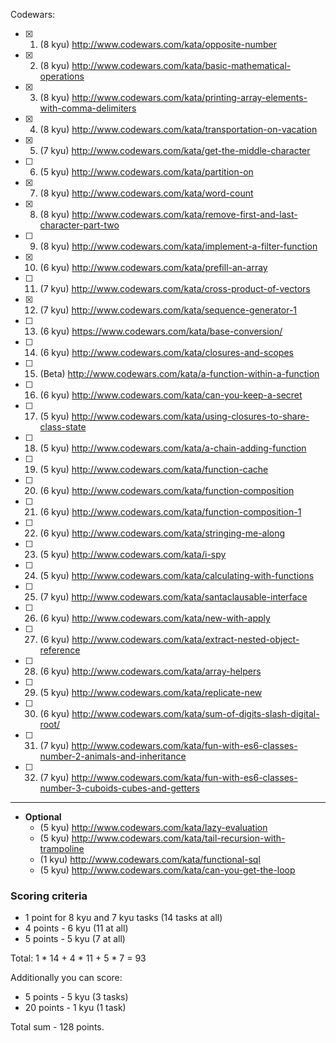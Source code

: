 Codewars:

  - [x] 1. (8 kyu) http://www.codewars.com/kata/opposite-number
  - [x] 2. (8 kyu) http://www.codewars.com/kata/basic-mathematical-operations
  - [x] 3. (8 kyu) http://www.codewars.com/kata/printing-array-elements-with-comma-delimiters
  - [x] 4. (8 kyu) http://www.codewars.com/kata/transportation-on-vacation
  - [x] 5. (7 kyu) http://www.codewars.com/kata/get-the-middle-character
  - [ ] 6. (5 kyu) http://www.codewars.com/kata/partition-on
  - [x] 7. (8 kyu) http://www.codewars.com/kata/word-count
  - [x] 8. (8 kyu) http://www.codewars.com/kata/remove-first-and-last-character-part-two
  - [ ] 9. (8 kyu) http://www.codewars.com/kata/implement-a-filter-function
  - [x] 10. (6 kyu) http://www.codewars.com/kata/prefill-an-array
  - [ ] 11. (7 kyu) http://www.codewars.com/kata/cross-product-of-vectors
  - [x] 12. (7 kyu) http://www.codewars.com/kata/sequence-generator-1
  - [ ] 13. (6 kyu) https://www.codewars.com/kata/base-conversion/
  - [ ] 14. (6 kyu) http://www.codewars.com/kata/closures-and-scopes
  - [ ] 15. (Beta) http://www.codewars.com/kata/a-function-within-a-function
  - [ ] 16. (6 kyu) http://www.codewars.com/kata/can-you-keep-a-secret
  - [ ] 17. (5 kyu) http://www.codewars.com/kata/using-closures-to-share-class-state
  - [ ] 18. (5 kyu) http://www.codewars.com/kata/a-chain-adding-function
  - [ ] 19. (5 kyu) http://www.codewars.com/kata/function-cache
  - [ ] 20. (6 kyu) http://www.codewars.com/kata/function-composition
  - [ ] 21. (6 kyu) http://www.codewars.com/kata/function-composition-1
  - [ ] 22. (6 kyu) http://www.codewars.com/kata/stringing-me-along
  - [ ] 23. (5 kyu) http://www.codewars.com/kata/i-spy
  - [ ] 24. (5 kyu) http://www.codewars.com/kata/calculating-with-functions
  - [ ] 25. (7 kyu) http://www.codewars.com/kata/santaclausable-interface
  - [ ] 26. (6 kyu) http://www.codewars.com/kata/new-with-apply
  - [ ] 27. (6 kyu) http://www.codewars.com/kata/extract-nested-object-reference
  - [ ] 28. (6 kyu) http://www.codewars.com/kata/array-helpers
  - [ ] 29. (5 kyu) http://www.codewars.com/kata/replicate-new
  - [ ] 30. (6 kyu) http://www.codewars.com/kata/sum-of-digits-slash-digital-root/
  - [ ] 31. (7 kyu) http://www.codewars.com/kata/fun-with-es6-classes-number-2-animals-and-inheritance
  - [ ] 32. (7 kyu) http://www.codewars.com/kata/fun-with-es6-classes-number-3-cuboids-cubes-and-getters

   ---
     
  - __Optional__
     - (5 kyu) http://www.codewars.com/kata/lazy-evaluation
     - (5 kyu) http://www.codewars.com/kata/tail-recursion-with-trampoline
     - (1 kyu) http://www.codewars.com/kata/functional-sql
     - (5 kyu) http://www.codewars.com/kata/can-you-get-the-loop
  
  ### Scoring criteria
*  1 point for 8 kyu and 7 kyu tasks (14 tasks at all)
*  4 points - 6 kyu (11 at all)
*  5 points - 5 kyu (7 at all)

Total: 1 * 14 + 4 * 11 + 5 * 7  = 93

Additionally you can score:
*  5 points - 5 kyu (3 tasks)
*  20 points - 1 kyu (1 task)

Total sum - 128 points. 
